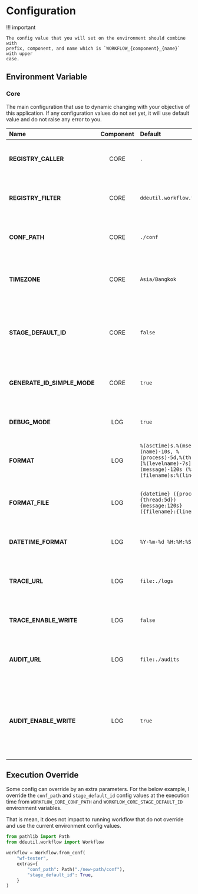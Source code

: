 # Configuration

!!! important

    The config value that you will set on the environment should combine with
    prefix, component, and name which is `WORKFLOW_{component}_{name}` with upper
    case.

## Environment Variable

### Core

The main configuration that use to dynamic changing with your objective of this
application. If any configuration values do not set yet, it will use default value
and do not raise any error to you.

| Name                        | Component | Default                                                                                                                         | Description                                                                            |
|:----------------------------|:---------:|:--------------------------------------------------------------------------------------------------------------------------------|:---------------------------------------------------------------------------------------|
| **REGISTRY_CALLER**         |   CORE    | `.`                                                                                                                             | List of importable string for the call stage.                                          |
| **REGISTRY_FILTER**         |   CORE    | `ddeutil.workflow.templates`                                                                                                    | List of importable string for the filter template.                                     |
| **CONF_PATH**               |   CORE    | `./conf`                                                                                                                        | The config path that keep all template `.yaml` files.                                  |
| **TIMEZONE**                |   CORE    | `Asia/Bangkok`                                                                                                                  | A Timezone string value that will pass to `ZoneInfo` object.                           |
| **STAGE_DEFAULT_ID**        |   CORE    | `false`                                                                                                                         | A flag that enable default stage ID that use for catch an execution output.            |
| **GENERATE_ID_SIMPLE_MODE** |   CORE    | `true`                                                                                                                          | A flog that enable generating ID with `md5` algorithm.                                 |
| **DEBUG_MODE**              |    LOG    | `true`                                                                                                                          | A flag that enable logging with debug level mode.                                      |
| **FORMAT**                  |    LOG    | `%(asctime)s.%(msecs)03d (%(name)-10s, %(process)-5d,%(thread)-5d) [%(levelname)-7s] %(message)-120s (%(filename)s:%(lineno)s)` | A trace message console format.                                                        |
| **FORMAT_FILE**             |    LOG    | `{datetime} ({process:5d}, {thread:5d}) {message:120s} ({filename}:{lineno})`                                                   | A trace message format that use to write to target pointer.                            |
| **DATETIME_FORMAT**         |    LOG    | `%Y-%m-%d %H:%M:%S`                                                                                                             | A datetime format of the trace log.                                                    |
| **TRACE_URL**               |    LOG    | `file:./logs`                                                                                                                   | A pointer URL of trace log that use to emit log message.                               |
| **TRACE_ENABLE_WRITE**      |    LOG    | `false`                                                                                                                         | A flag that enable writing trace log.                                                  |
| **AUDIT_URL**               |    LOG    | `file:./audits`                                                                                                                 | A pointer URL of audit log that use to write audit metrix.                             |
| **AUDIT_ENABLE_WRITE**      |    LOG    | `true`                                                                                                                          | A flag that enable writing audit log after end execution in the workflow release step. |

## Execution Override

Some config can override by an extra parameters. For the below example, I override
the `conf_path` and `stage_default_id` config values at the execution time from
`WORKFLOW_CORE_CONF_PATH` and `WORKFLOW_CORE_STAGE_DEFAULT_ID` environment variables.

That is mean, it does not impact to running workflow that do not override and use
the current environment config values.

```python
from pathlib import Path
from ddeutil.workflow import Workflow

workflow = Workflow.from_conf(
    "wf-tester",
    extras={
        "conf_path": Path("./new-path/conf"),
        "stage_default_id": True,
    }
)
```

